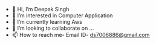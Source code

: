 - 👋 Hi, I’m Deepak Singh
- 👀 I’m interested in Computer Application
- 🌱 I’m currently learning Aws
- 💞️ I’m looking to collaborate on ...
- 📫 How to reach me- Email ID- ds7006886@gmail.com

<!---
deepakjob/deepakjob is a ✨ special ✨ repository because its `README.md` (this file) appears on your GitHub profile.
You can click the Preview link to take a look at your changes.
--->
